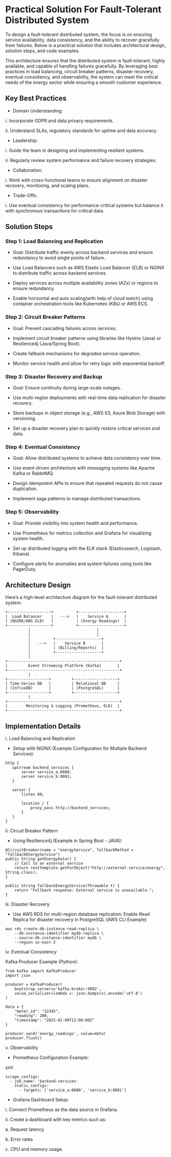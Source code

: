 # Practical Solution For Fault-Tolerant Distributed System

To design a fault-tolerant distributed system, the focus is on ensuring service availability, data consistency, and the ability to recover gracefully from failures. Below is a practical solution that includes architectural design, solution steps, and code examples.

This architecture ensures that the distributed system is fault-tolerant, highly available, and capable of handling failures gracefully. By leveraging best practices in load balancing, circuit breaker patterns, disaster recovery, eventual consistency, and observability, the system can meet the critical needs of the energy sector while ensuring a smooth customer experience.

## Key Best Practices

- Domain Understanding:

i. Incorporate GDPR and data privacy requirements.

ii. Understand SLAs, regulatory standards for uptime and data accuracy.

- Leadership:

i. Guide the team in designing and implementing resilient systems.

ii. Regularly review system performance and failure recovery strategies.

- Collaboration:

i. Work with cross-functional teams to ensure alignment on disaster recovery, monitoring, and scaling plans.

- Trade-Offs:

i. Use eventual consistency for performance-critical systems but balance it with synchronous transactions for critical data.


##  Solution Steps

### Step 1: Load Balancing and Replication

- Goal: Distribute traffic evenly across backend services and ensure redundancy to avoid single points of failure.

- Use Load Balancers such as AWS Elastic Load Balancer (ELB) or NGINX to distribute traffic across backend services.

- Deploy services across multiple availability zones (AZs) or regions to ensure redundancy.

- Enable horizontal and auto scaling(with help of cloud watch) using container orchestration tools like Kubernetes (K8s) or AWS ECS.

### Step 2: Circuit Breaker Patterns

- Goal: Prevent cascading failures across services.
  
- Implement circuit breaker patterns using libraries like Hystrix (Java) or Resilience4j (Java/Spring Boot).

- Create fallback mechanisms for degraded service operation.

- Monitor service health and allow for retry logic with exponential backoff.

### Step 3: Disaster Recovery and Backup

- Goal: Ensure continuity during large-scale outages.

- Use multi-region deployments with real-time data replication for disaster recovery.

- Store backups in object storage (e.g., AWS S3, Azure Blob Storage) with versioning.

- Set up a disaster recovery plan to quickly restore critical services and data.

### Step 4: Eventual Consistency

- Goal: Allow distributed systems to achieve data consistency over time.

- Use event-driven architecture with messaging systems like Apache Kafka or RabbitMQ.

- Design idempotent APIs to ensure that repeated requests do not cause duplication.

- Implement saga patterns to manage distributed transactions.

### Step 5: Observability

- Goal: Provide visibility into system health and performance.

- Use Prometheus for metrics collection and Grafana for visualizing system health.

- Set up distributed logging with the ELK stack (Elasticsearch, Logstash, Kibana).

- Configure alerts for anomalies and system failures using tools like PagerDuty.

## Architecture Design

Here’s a high-level architecture diagram for the fault-tolerant distributed system:

```
+-------------------+          +--------------------+
|  Load Balancer    |   --->   |    Service A       |
| (NGINX/AWS ELB)   |          | (Energy Readings)  |
+-------------------+          +--------------------+
          |                             |
          |                             |
          |          +--------------------+
          |   --->   |    Service B       |
          |          | (Billing/Reports)  |
          |          +--------------------+
          |
+-------------------------------------------------+
|         Event Streaming Platform (Kafka)       |
+-------------------------------------------------+
          |
+------------------+         +-------------------+
| Time-Series DB   |         | Relational DB     |
| (InfluxDB)       |         | (PostgreSQL)      |
+------------------+         +-------------------+
          |
+-------------------------------------------------+
|        Monitoring & Logging (Prometheus, ELK)  |
+-------------------------------------------------+

```

## Implementation Details

i. Load Balancing and Replication

- Setup with NGINX (Example Configuration for Multiple Backend Services):

 ```
http {
    upstream backend_services {
        server service_a:8080;
        server service_b:8081;
    }

    server {
        listen 80;

        location / {
            proxy_pass http://backend_services;
        }
    }
}

  ```

ii. Circuit Breaker Pattern

- Using Resilience4j (Example in Spring Boot - JAVA):

```
@CircuitBreaker(name = "energyService", fallbackMethod = "fallbackEnergyService")
public String getEnergyData() {
    // Call to an external service
    return restTemplate.getForObject("http://external-service/energy", String.class);
}

public String fallbackEnergyService(Throwable t) {
    return "Fallback response: External service is unavailable.";
}

```

iii. Disaster Recovery

- Use AWS RDS for multi-region database replication: Enable Read Replica for disaster recovery in PostgreSQL (AWS CLI Example)

```
aws rds create-db-instance-read-replica \
    --db-instance-identifier mydb-replica \
    --source-db-instance-identifier mydb \
    --region us-east-2
```

iv. Eventual Consistency

Kafka Producer Example (Python):

```
from kafka import KafkaProducer
import json

producer = KafkaProducer(
    bootstrap_servers='kafka-broker:9092',
    value_serializer=lambda v: json.dumps(v).encode('utf-8')
)

data = {
    "meter_id": "12345",
    "reading": 200,
    "timestamp": "2025-01-09T12:00:00Z"
}

producer.send('energy_readings', value=data)
producer.flush()

```

v. Observability

- Prometheus Configuration Example:

yml

```
scrape_configs:
  - job_name: 'backend-services'
    static_configs:
      - targets: ['service_a:8080', 'service_b:8081']

```

- Grafana Dashboard Setup:

i. Connect Prometheus as the data source in Grafana.

ii. Create a dashboard with key metrics such as:

a. Request latency

b. Error rates

c. CPU and memory usage.



